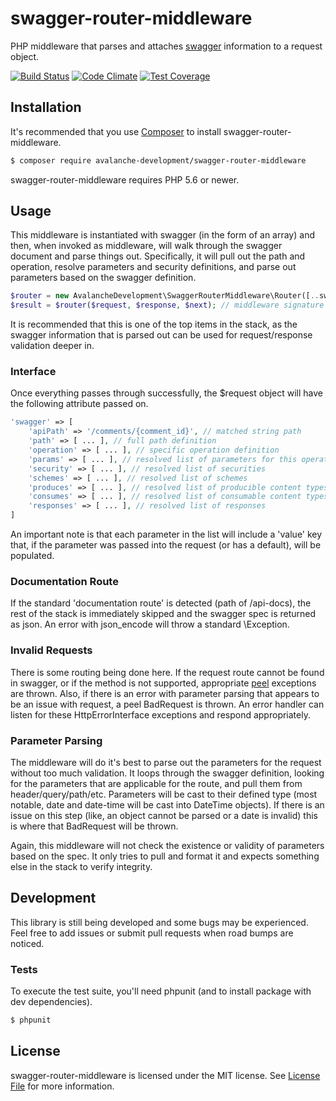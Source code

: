 swagger-router-middleware
==============

PHP middleware that parses and attaches [swagger](http://swagger.io/) information to a request object.

[![Build Status](https://travis-ci.org/avalanche-development/swagger-router-middleware.svg?branch=master)](https://travis-ci.org/avalanche-development/swagger-router-middleware)
[![Code Climate](https://codeclimate.com/github/avalanche-development/swagger-router-middleware/badges/gpa.svg)](https://codeclimate.com/github/avalanche-development/swagger-router-middleware)
[![Test Coverage](https://codeclimate.com/github/avalanche-development/swagger-router-middleware/badges/coverage.svg)](https://codeclimate.com/github/avalanche-development/swagger-router-middleware/coverage)

## Installation

It's recommended that you use [Composer](https://getcomposer.org/) to install swagger-router-middleware.

```bash
$ composer require avalanche-development/swagger-router-middleware
```

swagger-router-middleware requires PHP 5.6 or newer.

## Usage

This middleware is instantiated with swagger (in the form of an array) and then, when invoked as middleware, will walk through the swagger document and parse things out. Specifically, it will pull out the path and operation, resolve parameters and security definitions, and parse out parameters based on the swagger definition.

```php
$router = new AvalancheDevelopment\SwaggerRouterMiddleware\Router([..swagger..]);
$result = $router($request, $response, $next); // middleware signature
```

It is recommended that this is one of the top items in the stack, as the swagger information that is parsed out can be used for request/response validation deeper in.

### Interface

Once everything passes through successfully, the $request object will have the following attribute passed on.

```php
'swagger' => [
    'apiPath' => '/comments/{comment_id}', // matched string path
    'path' => [ ... ], // full path definition
    'operation' => [ ... ], // specific operation definition
    'params' => [ ... ], // resolved list of parameters for this operation
    'security' => [ ... ], // resolved list of securities
    'schemes' => [ ... ], // resolved list of schemes
    'produces' => [ ... ], // resolved list of producible content types
    'consumes' => [ ... ], // resolved list of consumable content types
    'responses' => [ ... ], // resolved list of responses
]
```

An important note is that each parameter in the list will include a 'value' key that, if the parameter was passed into the request (or has a default), will be populated.

### Documentation Route

If the standard 'documentation route' is detected (path of /api-docs), the rest of the stack is immediately skipped and the swagger spec is returned as json. An error with json_encode will throw a standard \Exception.

### Invalid Requests

There is some routing being done here. If the request route cannot be found in swagger, or if the method is not supported, appropriate [peel](https://github.com/avalanche-development/peel) exceptions are thrown. Also, if there is an error with parameter parsing that appears to be an issue with request, a peel BadRequest is thrown. An error handler can listen for these HttpErrorInterface exceptions and respond appropriately.

### Parameter Parsing

The middleware will do it's best to parse out the parameters for the request without too much validation. It loops through the swagger definition, looking for the parameters that are applicable for the route, and pull them from header/query/path/etc. Parameters will be cast to their defined type (most notable, date and date-time will be cast into DateTime objects). If there is an issue on this step (like, an object cannot be parsed or a date is invalid) this is where that BadRequest will be thrown.

Again, this middleware will not check the existence or validity of parameters based on the spec. It only tries to pull and format it and expects something else in the stack to verify integrity.

## Development

This library is still being developed and some bugs may be experienced. Feel free to add issues or submit pull requests when road bumps are noticed.

### Tests

To execute the test suite, you'll need phpunit (and to install package with dev dependencies).

```bash
$ phpunit
```

## License

swagger-router-middleware is licensed under the MIT license. See [License File](LICENSE) for more information.
